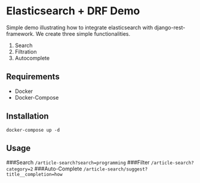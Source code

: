 # Elasticsearch + DRF Demo
Simple demo illustrating how to integrate elasticsearch with django-rest-framework.
We create three simple functionalities.
1. Search 
2. Filtration
3. Autocomplete

## Requirements
- Docker
- Docker-Compose
## Installation
```commandline
docker-compose up -d 
```

## Usage 
###Search
````/article-search?search=programming````
###Filter
```/article-search?category=2```
###Auto-Complete
```/article-search/suggest?title__completion=how ```
